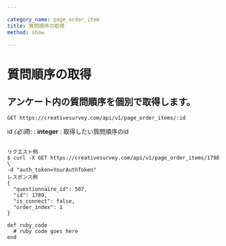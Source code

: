 ```yaml
---

category_name: page_order_item
title: 質問順序の取得
method: show

---
```


# 質問順序の取得

## アンケート内の質問順序を個別で取得します。

`GET https://creativesurvey.com/api/v1/page_order_items/:id`

id _(必須)_:
: __integer__
: 取得したい質問順序のid

~~~

リクエスト例
$ curl -X GET https://creativesurvey.com/api/v1/page_order_items/1798 \
-d "auth_token=YourAuthToken"
レスポンス例
{
  "questionnaire_id": 507,
  "id": 1789,
  "is_connect": false,
  "order_index": 1
}

~~~

~~~
def ruby_code
  # ruby code goes here
end
~~~

